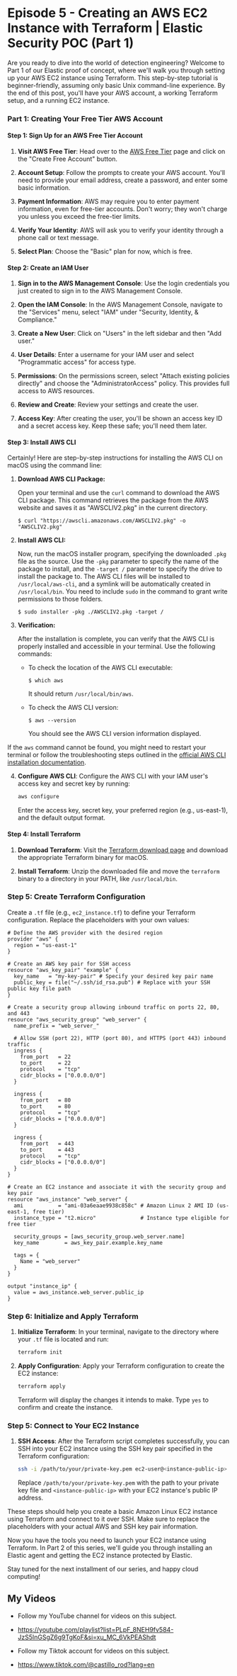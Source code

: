 # Episode 5 - Creating an AWS EC2 Instance with Terraform | Elastic Security POC (Part 1)

Are you ready to dive into the world of detection engineering? Welcome to Part 1 of our Elastic proof of concept, where we'll walk you through setting up your AWS EC2 instance using Terraform. This step-by-step tutorial is beginner-friendly, assuming only basic Unix command-line experience. By the end of this post, you'll have your AWS account, a working Terraform setup, and a running EC2 instance.

### **Part 1: Creating Your Free Tier AWS Account**

#### **Step 1: Sign Up for an AWS Free Tier Account**

1. **Visit AWS Free Tier**: Head over to the [AWS Free Tier](https://aws.amazon.com/free/) page and click on the "Create Free Account" button.

2. **Account Setup**: Follow the prompts to create your AWS account. You'll need to provide your email address, create a password, and enter some basic information.

3. **Payment Information**: AWS may require you to enter payment information, even for free-tier accounts. Don't worry; they won't charge you unless you exceed the free-tier limits.

4. **Verify Your Identity**: AWS will ask you to verify your identity through a phone call or text message.

5. **Select Plan**: Choose the "Basic" plan for now, which is free.

#### **Step 2: Create an IAM User**

1. **Sign in to the AWS Management Console**: Use the login credentials you just created to sign in to the AWS Management Console.

2. **Open the IAM Console**: In the AWS Management Console, navigate to the "Services" menu, select "IAM" under "Security, Identity, & Compliance."

3. **Create a New User**: Click on "Users" in the left sidebar and then "Add user."

4. **User Details**: Enter a username for your IAM user and select "Programmatic access" for access type.

5. **Permissions**: On the permissions screen, select "Attach existing policies directly" and choose the "AdministratorAccess" policy. This provides full access to AWS resources.

6. **Review and Create**: Review your settings and create the user.

7. **Access Key**: After creating the user, you'll be shown an access key ID and a secret access key. Keep these safe; you'll need them later.

#### **Step 3: Install AWS CLI**

Certainly! Here are step-by-step instructions for installing the AWS CLI on macOS using the command line:

1. **Download AWS CLI Package:**
   
   Open your terminal and use the `curl` command to download the AWS CLI package. This command retrieves the package from the AWS website and saves it as "AWSCLIV2.pkg" in the current directory.

   ```shell
   $ curl "https://awscli.amazonaws.com/AWSCLIV2.pkg" -o "AWSCLIV2.pkg"
   ```

2. **Install AWS CLI:**
   
   Now, run the macOS installer program, specifying the downloaded `.pkg` file as the source. Use the `-pkg` parameter to specify the name of the package to install, and the `-target /` parameter to specify the drive to install the package to. The AWS CLI files will be installed to `/usr/local/aws-cli`, and a symlink will be automatically created in `/usr/local/bin`. You need to include `sudo` in the command to grant write permissions to those folders.

   ```shell
   $ sudo installer -pkg ./AWSCLIV2.pkg -target /
   ```

3. **Verification:**
   
   After the installation is complete, you can verify that the AWS CLI is properly installed and accessible in your terminal. Use the following commands:

   - To check the location of the AWS CLI executable:

     ```shell
     $ which aws
     ```

     It should return `/usr/local/bin/aws`.

   - To check the AWS CLI version:

     ```shell
     $ aws --version
     ```

     You should see the AWS CLI version information displayed.

If the `aws` command cannot be found, you might need to restart your terminal or follow the troubleshooting steps outlined in the [official AWS CLI installation documentation](https://docs.aws.amazon.com/cli/latest/userguide/getting-started-install.html).

4. **Configure AWS CLI**: Configure the AWS CLI with your IAM user's access key and secret key by running:

   ```bash
   aws configure
   ```

   Enter the access key, secret key, your preferred region (e.g., us-east-1), and the default output format.

#### **Step 4: Install Terraform**

1. **Download Terraform**: Visit the [Terraform download page](https://www.terraform.io/downloads.html) and download the appropriate Terraform binary for macOS.

2. **Install Terraform**: Unzip the downloaded file and move the `terraform` binary to a directory in your PATH, like `/usr/local/bin`.


### **Step 5: Create Terraform Configuration**

Create a `.tf` file (e.g., `ec2_instance.tf`) to define your Terraform configuration. Replace the placeholders with your own values:

```hcl
# Define the AWS provider with the desired region
provider "aws" {
  region = "us-east-1"
}

# Create an AWS key pair for SSH access
resource "aws_key_pair" "example" {
  key_name   = "my-key-pair" # Specify your desired key pair name
  public_key = file("~/.ssh/id_rsa.pub") # Replace with your SSH public key file path
}

# Create a security group allowing inbound traffic on ports 22, 80, and 443
resource "aws_security_group" "web_server" {
  name_prefix = "web_server_"

  # Allow SSH (port 22), HTTP (port 80), and HTTPS (port 443) inbound traffic
  ingress {
    from_port   = 22
    to_port     = 22
    protocol    = "tcp"
    cidr_blocks = ["0.0.0.0/0"]
  }

  ingress {
    from_port   = 80
    to_port     = 80
    protocol    = "tcp"
    cidr_blocks = ["0.0.0.0/0"]
  }

  ingress {
    from_port   = 443
    to_port     = 443
    protocol    = "tcp"
    cidr_blocks = ["0.0.0.0/0"]
  }
}

# Create an EC2 instance and associate it with the security group and key pair
resource "aws_instance" "web_server" {
  ami           = "ami-03a6eaae9938c858c" # Amazon Linux 2 AMI ID (us-east-1, free tier)
  instance_type = "t2.micro"              # Instance type eligible for free tier

  security_groups = [aws_security_group.web_server.name]
  key_name        = aws_key_pair.example.key_name

  tags = {
    Name = "web_server"
  }
}

output "instance_ip" {
  value = aws_instance.web_server.public_ip
}
```

### **Step 6: Initialize and Apply Terraform**

1. **Initialize Terraform**: In your terminal, navigate to the directory where your `.tf` file is located and run:

   ```bash
   terraform init
   ```

2. **Apply Configuration**: Apply your Terraform configuration to create the EC2 instance:

   ```bash
   terraform apply
   ```

   Terraform will display the changes it intends to make. Type `yes` to confirm and create the instance.

### **Step 5: Connect to Your EC2 Instance**

1. **SSH Access**: After the Terraform script completes successfully, you can SSH into your EC2 instance using the SSH key pair specified in the Terraform configuration:

   ```bash
   ssh -i /path/to/your/private-key.pem ec2-user@<instance-public-ip>
   ```

   Replace `/path/to/your/private-key.pem` with the path to your private key file and `<instance-public-ip>` with your EC2 instance's public IP address.

These steps should help you create a basic Amazon Linux EC2 instance using Terraform and connect to it over SSH. Make sure to replace the placeholders with your actual AWS and SSH key pair information.

Now you have the tools you need to launch your EC2 instance using Terraform. In Part 2 of this series, we'll guide you through installing an Elastic agent and getting the EC2 instance protected by Elastic.

Stay tuned for the next installment of our series, and happy cloud computing!

## My Videos

- Follow my YouTube channel for videos on this subject. 
- https://youtube.com/playlist?list=PLpF_8NEH9fv584-JzS5lnGSgZ6g9TgKoF&si=xu_MC_6VkPEAShdt

- Follow my Tiktok account for videos on this subject. 
- https://www.tiktok.com/@castillo_rod?lang=en

